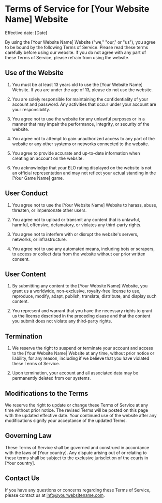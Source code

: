 # Terms of Service for [Your Website Name] Website

Effective date: [Date]

By using the [Your Website Name] Website ("we," "our," or "us"), you agree to be bound by the following Terms of Service. Please read these terms carefully before using our website. If you do not agree with any part of these Terms of Service, please refrain from using the website.

## Use of the Website

1. You must be at least 13 years old to use the [Your Website Name] Website. If you are under the age of 13, please do not use the website.

2. You are solely responsible for maintaining the confidentiality of your account and password. Any activities that occur under your account are your responsibility.

3. You agree not to use the website for any unlawful purposes or in a manner that may impair the performance, integrity, or security of the website.

4. You agree not to attempt to gain unauthorized access to any part of the website or any other systems or networks connected to the website.

5. You agree to provide accurate and up-to-date information when creating an account on the website.

6. You acknowledge that your ELO rating displayed on the website is not an official representation and may not reflect your actual standing in the [Your Game Name] game.

## User Conduct

1. You agree not to use the [Your Website Name] Website to harass, abuse, threaten, or impersonate other users.

2. You agree not to upload or transmit any content that is unlawful, harmful, offensive, defamatory, or violates any third-party rights.

3. You agree not to interfere with or disrupt the website's servers, networks, or infrastructure.

4. You agree not to use any automated means, including bots or scrapers, to access or collect data from the website without our prior written consent.

## User Content

1. By submitting any content to the [Your Website Name] Website, you grant us a worldwide, non-exclusive, royalty-free license to use, reproduce, modify, adapt, publish, translate, distribute, and display such content.

2. You represent and warrant that you have the necessary rights to grant us the license described in the preceding clause and that the content you submit does not violate any third-party rights.

## Termination

1. We reserve the right to suspend or terminate your account and access to the [Your Website Name] Website at any time, without prior notice or liability, for any reason, including if we believe that you have violated these Terms of Service.

2. Upon termination, your account and all associated data may be permanently deleted from our systems.

## Modifications to the Terms

We reserve the right to update or change these Terms of Service at any time without prior notice. The revised Terms will be posted on this page with the updated effective date. Your continued use of the website after any modifications signify your acceptance of the updated Terms.

## Governing Law

These Terms of Service shall be governed and construed in accordance with the laws of [Your country]. Any dispute arising out of or relating to these terms shall be subject to the exclusive jurisdiction of the courts in [Your country].

## Contact Us

If you have any questions or concerns regarding these Terms of Service, please contact us at [info@yourwebsitename.com](mailto:info@yourwebsitename.com).
